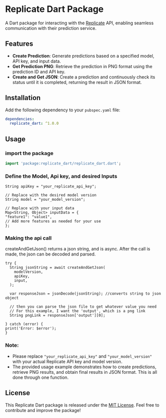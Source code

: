 <!-- 
This README describes the package. If you publish this package to pub.dev,
this README's contents appear on the landing page for your package.

For information about how to write a good package README, see the guide for
[writing package pages](https://dart.dev/guides/libraries/writing-package-pages). 

For general information about developing packages, see the Dart guide for
[creating packages](https://dart.dev/guides/libraries/create-library-packages)
and the Flutter guide for
[developing packages and plugins](https://flutter.dev/developing-packages). 
-->

# Replicate Dart Package

A Dart package for interacting with the [Replicate](https://replicate.com/) API, enabling seamless communication with their prediction service.

## Features

- **Create Prediction**: Generate predictions based on a specified model, API key, and input data.
- **Get Prediction PNG**: Retrieve the prediction in PNG format using the prediction ID and API key.
- **Create and Get JSON**: Create a prediction and continuously check its status until it is completed, returning the result in JSON format.

## Installation

Add the following dependency to your `pubspec.yaml` file:

```yaml
dependencies:
  replicate_dart: ^1.0.0
```

## Usage

### import the package
```dart
import 'package:replicate_dart/replicate_dart.dart';
```

### Define the Model, Api key, and desired Inputs
```
String apiKey = "your_replicate_api_key";

// Replace with the desired model version
String model = "your_model_version";

// Replace with your input data
Map<String, Object> inputData = {
"feature1": "value1",
// Add more features as needed for your use
};
```

### Making the api call
createAndGetJson() returns a json string, and is async. After the call is made, the json can be decoded and parsed. 
```
try {
  String jsonString = await createAndGetJson(
    modelVersion,
    apiKey,
    input,
  );

  var responseJson = jsonDecode(jsonString); //converts string to json object

  // then you can parse the json file to get whatever value you need
  // For this example, I want the 'output', which is a png link
  String pngLink = responseJson['output'][0];

} catch (error) {
print('Error: $error');
}
```

### Note:
- Please replace `"your_replicate_api_key"` and `"your_model_version"` with your actual Replicate API key and model version.
- The provided usage example demonstrates how to create predictions, retrieve PNG results, and obtain final results in JSON format. This is all done through one function.

## License

This Replicate Dart package is released under the [MIT License](LICENSE). Feel free to contribute and improve the package!